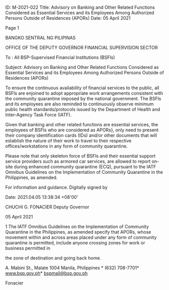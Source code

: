 ID: M-2021-022
Title: Advisory on Banking and Other Related Functions Considered as Essential Services and its Employees Among Authorized Persons Outside of Residences (APORs)
Date: 05 April 2021

Page 1

BANGKO SENTRAL NG PILIPINAS

OFFICE OF THE DEPUTY GOVERNOR FINANCIAL SUPERVISION SECTOR

To : All BSP-Supervised Financial Institutions (BSFls)

Subject: Advisory on Banking and Other Related Functions Considered as Essential Services and its Employees Among Authorized Persons Outside of Residences (APORs)

To ensure the continuous availability of financial services to the public, all BSFls are enjoined to adopt appropriate work arrangements consistent with the community quarantine imposed by the national government. The BSFls and its employees are also reminded to continuously observe minimum public health standards/protocols issued by the Department of Health and Inter-Agency Task Force (IATF).

Given that banking and other related functions are essential services, the employees of BSFls who are considered as APORs}, only need to present their company identification cards (IDs) and/or other documents that will establish the nature of their work to travel to their respective offices/workstations in any form of community quarantine.

Please note that only skeleton force of BSFls and their essential support service providers such as armored car services, are allowed to report on-site during enhanced community quarantine (ECQ), pursuant to the IATF Omnibus Guidelines on the Implementation of Community Quarantine in the Philippines, as amended.

For information and guidance. Digitally signed by

Date: 2021.04.05 13:38:34 +08'00'

CHUCHI G. FONACIER Deputy Governor

05 April 2021

1 The IATF Omnibus Guidelines on the Implementation of Community Quarantine in the Philippines, as amended specify that APORs, whose movement within and across areas placed under any form of community quarantine is permitted, include anyone crossing zones for work or business permitted in

the zone of destination and going back home.

A. Mabini St., Malate 1004 Manila, Philippines * (632) 708-7701* www.bsp.gov.ph* bspmail@bsp.gov.ph

Fonacier